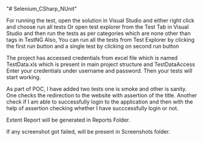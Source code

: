 "# Selenium_CSharp_NUnit" 

For running the test, open the solution in Visual Studio and either right click and choose run all tests
Or open test explorer from the Test Tab in Visual Studio and then run the tests as per categories which are none other than tags in TestNG
Also, You can run all the tests from Test Explorer by clicking the first run button and a single test by clicking on second run button

The project has accessed credentials from excel file which is named TestData.xls which is present in main project structure and TestDataAccess
Enter your credentials under username and password. 
Then your tests will start working. 

As part of POC, I have added two tests one is smoke and other is sanity. One checks the redirection to the website with assertion of the title. 
Another check if I am able to successfully login to the application and then with the help of assertion checking whether I have succcessfully login or not.

Extent Report will be generated in Reports Folder. 

If any screenshot got failed, will be present in Screenshots folder.
